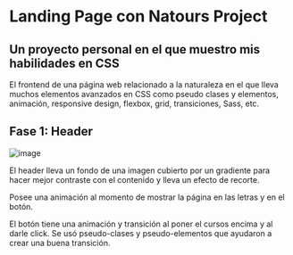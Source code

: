 # Landing Page con Natours Project

## Un proyecto personal en el que muestro mis habilidades en CSS

El frontend de una página web relacionado a la naturaleza en el que lleva muchos elementos avanzados en CSS como pseudo clases y elementos, animación, responsive design, flexbox, grid, transiciones, Sass, etc.

## Fase 1: Header

![image](https://user-images.githubusercontent.com/30637512/126834761-e4688091-8518-4e8e-9c6e-c2bdee7bd656.png)

El header lleva un fondo de una imagen cubierto por un gradiente para hacer mejor contraste con el contenido y lleva un efecto de recorte.

Posee una animación al momento de mostrar la página en las letras y en el botón.

El botón tiene una animación y transición al poner el cursos encima y al darle click. Se usó pseudo-clases y pseudo-elementos que ayudaron a crear una buena transición.
